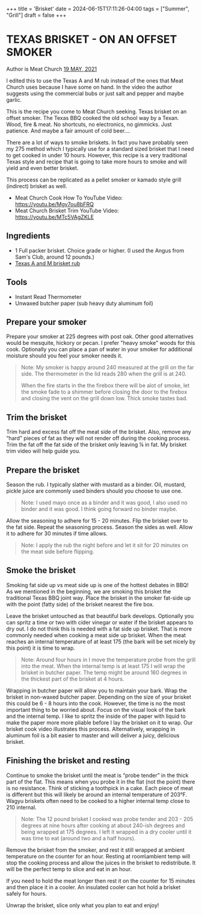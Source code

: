 +++
title = 'Brisket'
date = 2024-06-15T17:11:26-04:00
tags = ["Summer", "Grill"]
draft = false
+++

# TEXAS BRISKET - ON AN OFFSET SMOKER

Author is Meat Church [19 MAY, 2021](https://www.meatchurch.com/blogs/recipes/brisket)

I edited this to use the Texas A and M rub instead of the ones that Meat Church uses because I have some on hand. In the video the author suggests using the commercial bubs or just salt and pepper and maybe garlic.

This is the recipe you come to Meat Church seeking. Texas brisket on an offset smoker. The Texas BBQ cooked the old school way by a Texan. Wood, fire & meat. No shortcuts, no electronics, no gimmicks. Just patience. And maybe a fair amount of cold beer....

There are a lot of ways to smoke briskets. In fact you have probably seen my 275 method which I typically use for a standard sized brisket that I need to get cooked in under 10 hours. However, this recipe is a very traditional Texas style and recipe that is going to take more hours to smoke and will yield and even better brisket. 

This process can be replicated as a pellet smoker or kamado style grill (indirect) brisket as well. 

- Meat Church Cook How To YouTube Video: https://youtu.be/Mgy7ou8bFRQ
- Meat Church Brisket Trim YouTube Video: https://youtu.be/MTc5VAgZKLE

## Ingredients

- 1 Full packer brisket. Choice grade or higher. (I used the Angus from Sam's Club, around 12 pounds.)
- [Texas A and M brisket rub](./Beef_Brisket_Dry_Rub.md)

## Tools
- Instant Read Thermometer
- Unwaxed butcher paper (sub heavy duty aluminum foil)

## Prepare your smoker

Prepare your smoker at 225 degrees with post oak. Other good alternatives would be mesquite, hickory or pecan. I prefer "heavy smoke" woods for this cook. Optionally you can place a pan of water in your smoker for additional moisture should you feel your smoker needs it.

> Note: My smoker is happy around 240 measured at the grill on the far side. The thermometer in the lid reads 280 when the grill is at 240.
>
> When the fire starts in the the firebox there will be alot of smoke, let the smoke fade to a shimmer before closing the door to the firebox and closing the vent on the grill down low. Thick smoke tastes bad.

## Trim the brisket
Trim hard and excess fat off the meat side of the brisket. Also, remove any “hard” pieces of fat as they will not render off during the cooking process. Trim the fat off the fat side of the brisket only leaving ¼ in fat. My brisket trim video will help guide you.

## Prepare the brisket
Season the rub. I typically slather with mustard as a binder. Oil, mustard, pickle juice are commonly used binders should you choose to use one.

> Note: I used mayo once as a binder and it was good, I also used no binder and it was good. I think going forward no binder maybe.

 Allow the seasoning to adhere for 15 - 20 minutes. Flip the brisket over to the fat side. Repeat the seasoning process. Season the sides as well. Allow it to adhere for 30 minutes if time allows.

> Note: I apply the rub the night before and let it sit for 20 minutes on the meat side before flipping.


## Smoke the brisket
Smoking fat side up vs meat side up is one of the hottest debates in BBQ! As we mentioned in the beginning, we are smoking this brisket the traditional Texas BBQ joint way. Place the brisket in the smoker fat-side up with the point (fatty side) of the brisket nearest the fire box.  

Leave the brisket untouched as that beautiful bark develops. Optionally you can spritz a time or two with cider vinegar or water if the brisket appears to dry out. I do not think this is needed with a fat side up brisket. That is more commonly needed when cooking a meat side up brisket.
When the meat reaches an internal temperature of at least 175 (the bark will be set nicely by this point) it is time to wrap.

> Note: Around four hours in I move the temperature probe from the grill into the meat. When the internal temp is at least 175 I will wrap the brisket in butcher paper. The temp might be around 160 degrees in the thickest part of the brisket at 4 hours.

Wrapping in butcher paper will allow you to maintain your bark. Wrap the brisket in non-waxed butcher paper. Depending on the size of your brisket this could be 6 - 8 hours into the cook. However, the time is no the most important thing to be worried about. Focus on the visual look of the bark and the internal temp. I like to spritz the inside of the paper with liquid to make the paper more more pliable before I lay the brisket on it to wrap. Our brisket cook video illustrates this process. Alternatively, wrapping in aluminum foil is a bit easier to master and will deliver a juicy, delicious brisket. 

## Finishing the brisket and resting
Continue to smoke the brisket until the meat is “probe tender” in the thick part of the flat. This means when you probe it in the flat (not the point) there is no resistance. Think of sticking a toothpick in a cake. Each piece of meat is different but this will likely be around an internal temperature of 203°F. Wagyu briskets often need to be cooked to a higher internal temp close to 210 internal.

> Note: The 12 pound brisket I cooked was probe tender and 203 - 205 degrees at nine hours after cooking at about 240-ish degrees and being wrapped at 175 degrees. I left it wrapped in a dry cooler until it was time to eat (around two and a half hours).

Remove the brisket from the smoker, and rest it still wrapped at ambient temperature on the counter for an hour. Resting at room\ambient temp will stop the cooking process and allow the juices in the brisket to redistribute. It will be the perfect temp to slice and eat in an hour. 

If you need to hold the meat longer then rest it on the counter for 15 minutes and then place it in a cooler. An insulated cooler can hot hold a brisket safely for hours. 

Unwrap the brisket, slice only what you plan to eat and enjoy!


